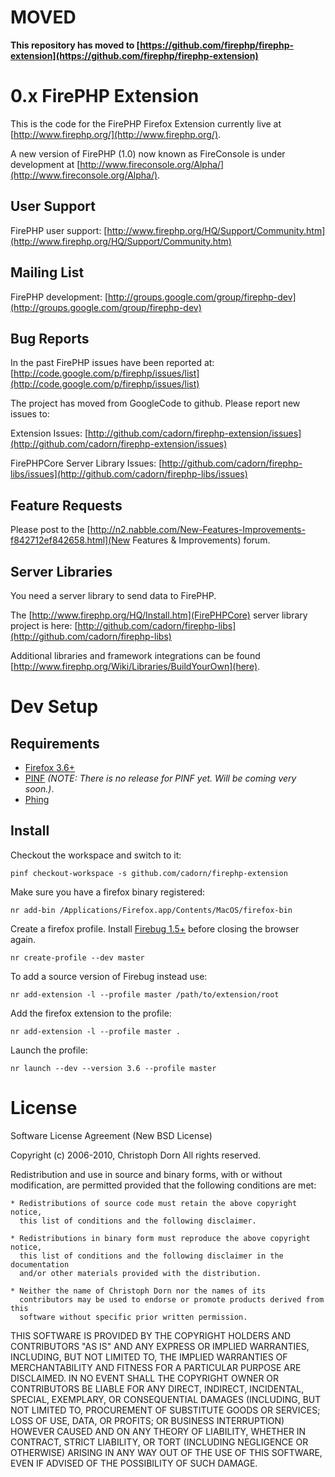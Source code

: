 
MOVED
=====

**This repository has moved to [https://github.com/firephp/firephp-extension](https://github.com/firephp/firephp-extension)**


0.x FirePHP Extension
=====================

This is the code for the FirePHP Firefox Extension currently live at [http://www.firephp.org/](http://www.firephp.org/).

A new version of FirePHP (1.0) now known as FireConsole is under development at [http://www.fireconsole.org/Alpha/](http://www.fireconsole.org/Alpha/).


User Support
------------

FirePHP user support: [http://www.firephp.org/HQ/Support/Community.htm](http://www.firephp.org/HQ/Support/Community.htm)


Mailing List
------------

FirePHP development: [http://groups.google.com/group/firephp-dev](http://groups.google.com/group/firephp-dev)


Bug Reports
-----------

In the past FirePHP issues have been reported at: [http://code.google.com/p/firephp/issues/list](http://code.google.com/p/firephp/issues/list)

The project has moved from GoogleCode to github. Please report new issues to:

Extension Issues: [http://github.com/cadorn/firephp-extension/issues](http://github.com/cadorn/firephp-extension/issues)

FirePHPCore Server Library Issues: [http://github.com/cadorn/firephp-libs/issues](http://github.com/cadorn/firephp-libs/issues)


Feature Requests
----------------

Please post to the [http://n2.nabble.com/New-Features-Improvements-f842712ef842658.html](New Features & Improvements) forum.


Server Libraries
----------------

You need a server library to send data to FirePHP.

The [http://www.firephp.org/HQ/Install.htm](FirePHPCore) server library project is here: [http://github.com/cadorn/firephp-libs](http://github.com/cadorn/firephp-libs)

Additional libraries and framework integrations can be found [http://www.firephp.org/Wiki/Libraries/BuildYourOwn](here).


Dev Setup
=========

Requirements
------------

  * [Firefox 3.6+](http://www.mozilla.com/en-US/firefox/)
  * [PINF](http://github.com/cadorn/pinf) *(NOTE: There is no release for PINF yet. Will be coming very soon.)*.
  * [Phing](http://phing.info/trac/wiki/Users/Download)

Install
-------

Checkout the workspace and switch to it:

    pinf checkout-workspace -s github.com/cadorn/firephp-extension

Make sure you have a firefox binary registered:

    nr add-bin /Applications/Firefox.app/Contents/MacOS/firefox-bin

Create a firefox profile. Install [Firebug 1.5+](http://getfirebug.com/) before closing the browser again.

    nr create-profile --dev master

To add a source version of Firebug instead use:

    nr add-extension -l --profile master /path/to/extension/root

Add the firefox extension to the profile:

    nr add-extension -l --profile master .

Launch the profile:

    nr launch --dev --version 3.6 --profile master



License
=======

Software License Agreement (New BSD License)

Copyright (c) 2006-2010, Christoph Dorn
All rights reserved.

Redistribution and use in source and binary forms, with or without modification,
are permitted provided that the following conditions are met:

    * Redistributions of source code must retain the above copyright notice,
      this list of conditions and the following disclaimer.

    * Redistributions in binary form must reproduce the above copyright notice,
      this list of conditions and the following disclaimer in the documentation
      and/or other materials provided with the distribution.

    * Neither the name of Christoph Dorn nor the names of its
      contributors may be used to endorse or promote products derived from this
      software without specific prior written permission.

THIS SOFTWARE IS PROVIDED BY THE COPYRIGHT HOLDERS AND CONTRIBUTORS "AS IS" AND
ANY EXPRESS OR IMPLIED WARRANTIES, INCLUDING, BUT NOT LIMITED TO, THE IMPLIED
WARRANTIES OF MERCHANTABILITY AND FITNESS FOR A PARTICULAR PURPOSE ARE
DISCLAIMED. IN NO EVENT SHALL THE COPYRIGHT OWNER OR CONTRIBUTORS BE LIABLE FOR
ANY DIRECT, INDIRECT, INCIDENTAL, SPECIAL, EXEMPLARY, OR CONSEQUENTIAL DAMAGES
(INCLUDING, BUT NOT LIMITED TO, PROCUREMENT OF SUBSTITUTE GOODS OR SERVICES;
LOSS OF USE, DATA, OR PROFITS; OR BUSINESS INTERRUPTION) HOWEVER CAUSED AND ON
ANY THEORY OF LIABILITY, WHETHER IN CONTRACT, STRICT LIABILITY, OR TORT
(INCLUDING NEGLIGENCE OR OTHERWISE) ARISING IN ANY WAY OUT OF THE USE OF THIS
SOFTWARE, EVEN IF ADVISED OF THE POSSIBILITY OF SUCH DAMAGE.
